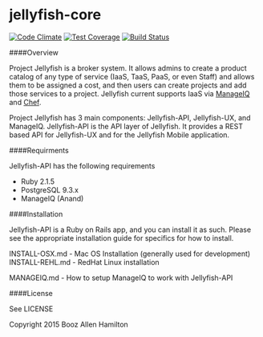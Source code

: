 jellyfish-core
=======

[![Code Climate](https://codeclimate.com/repos/54d4fa64695680762a0024c5/badges/6d529333a903ef19c6c7/gpa.svg)](https://codeclimate.com/repos/54d4fa64695680762a0024c5/feed)
[![Test Coverage](https://codeclimate.com/repos/54d4fa64695680762a0024c5/badges/6d529333a903ef19c6c7/coverage.svg)](https://codeclimate.com/repos/54d4fa64695680762a0024c5/feed)
[![Build Status](https://travis-ci.org/projectjellyfish/api.svg)](https://travis-ci.org/projectjellyfish/api)

####Overview

Project Jellyfish is a broker system.  It allows admins to create a product catalog of any type of service (IaaS,
TaaS, PaaS, or even Staff) and allows them to be assigned a cost, and then users can create projects and add those
services to a project.  Jellyfish current supports IaaS via [ManageIQ](http://manageiq.org) and [Chef](https://www.chef.io).

Project Jellyfish has 3 main components: Jellyfish-API, Jellyfish-UX, and ManageIQ.  Jellyfish-API is the API layer
of Jellyfish.  It provides a REST based API for Jellyfish-UX and for the Jellyfish Mobile application.

####Requirments

Jellyfish-API has the following requirements

* Ruby 2.1.5
* PostgreSQL 9.3.x
* ManageIQ (Anand)

####Installation

Jellyfish-API is a Ruby on Rails app, and you can install it as such.  Please see the appropriate installation guide
for specifics for how to install.

INSTALL-OSX.md - Mac OS Installation (generally used for development)
INSTALL-REHL.md - RedHat Linux installation

MANAGEIQ.md - How to setup ManageIQ to work with Jellyfish-API

####License

See LICENSE


Copyright 2015 Booz Allen Hamilton

